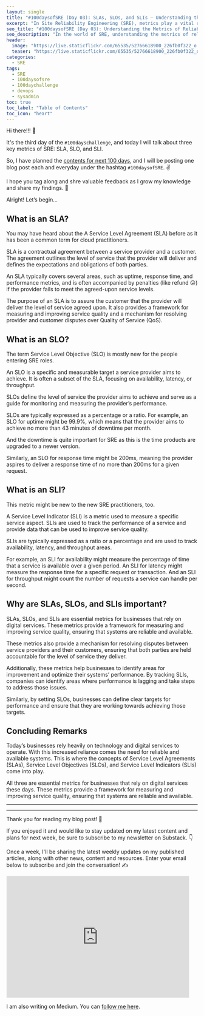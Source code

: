 ```yaml
---
layout: single
title: "#100daysofSRE (Day 03): SLAs, SLOs, and SLIs — Understanding the Metrics of Reliability"
excerpt: "In Site Reliability Engineering (SRE), metrics play a vital role in measuring the reliability of a system. Three key metrics in this regard are Service Level Agreements (SLAs), Service Level Objectives (SLOs), and Service Level Indicators (SLIs). In this blog post, I will dive deep into these metrics and their importance in ensuring system reliability."
seo_title: "#100daysofSRE (Day 03): Understanding the Metrics of Reliability: SLAs, SLOs, and SLIs"
seo_description: "In the world of SRE, understanding the metrics of reliability is crucial. This blog post explores the key metrics of Service Level Agreements (SLAs), Service Level Objectives (SLOs), and Service Level Indicators (SLIs) and their significance in ensuring system reliability."
header:
  image: "https://live.staticflickr.com/65535/52766618900_226fb0f322_o.png"
  teaser: "https://live.staticflickr.com/65535/52766618900_226fb0f322_o.png"
categories:
  - SRE
tags:
  - SRE
  - 100daysofsre
  - 100daychallenge
  - devops
  - sysadmin
toc: true
toc_label: "Table of Contents"
toc_icon: "heart"
---
```

Hi there!!! 👋

It's the third day of the `#100dayschallenge`, and today I will talk about three key metrics of SRE: SLA, SLO, and SLI. 

So, I have planned the  [contents for next 100 days](https://medium.com/@shantoroy/learning-about-site-reliability-engineering-with-the-100daysofsre-challenge-66380323c0d1), and I will be posting one blog post each and everyday under the hashtag  `#100daysofSRE`. ✌️

I hope you tag along and shre valuable feedback as I grow my knowledge and share my findings. 🙌

Alright! Let’s begin…



## What is an SLA?
You may have heard about the A Service Level Agreement (SLA) before as it has been a common term for cloud practitioners.

SLA is a contractual agreement between a service provider and a customer. The agreement outlines the level of service that the provider will deliver and defines the expectations and obligations of both parties. 

An SLA typically covers several areas, such as uptime, response time, and performance metrics, and is often accompanied by penalties (like refund 😛) if the provider fails to meet the agreed-upon service levels.

The purpose of an SLA is to assure the customer that the provider will deliver the level of service agreed upon. It also provides a framework for measuring and improving service quality and a mechanism for resolving provider and customer disputes over Quality of Service (QoS).

## What is an SLO?
The term Service Level Objective (SLO) is mostly new for the people entering SRE roles.

An SLO is a specific and measurable target a service provider aims to achieve. It is often a subset of the SLA, focusing on availability, latency, or throughput. 

SLOs define the level of service the provider aims to achieve and serve as a guide for monitoring and measuring the provider’s performance.

SLOs are typically expressed as a percentage or a ratio. For example, an SLO for uptime might be 99.9%, which means that the provider aims to achieve no more than 43 minutes of downtime per month. 

And the downtime is quite important for SRE as this is the time products are upgraded to a newer version.

Similarly, an SLO for response time might be 200ms, meaning the provider aspires to deliver a response time of no more than 200ms for a given request.

## What is an SLI?
This metric might be new to the new SRE practitioners, too.

A Service Level Indicator (SLI) is a metric used to measure a specific service aspect. SLIs are used to track the performance of a service and provide data that can be used to improve service quality. 

SLIs are typically expressed as a ratio or a percentage and are used to track availability, latency, and throughput areas.

For example, an SLI for availability might measure the percentage of time that a service is available over a given period. An SLI for latency might measure the response time for a specific request or transaction. And an SLI for throughput might count the number of requests a service can handle per second.

## Why are SLAs, SLOs, and SLIs important?
SLAs, SLOs, and SLIs are essential metrics for businesses that rely on digital services. These metrics provide a framework for measuring and improving service quality, ensuring that systems are reliable and available. 

These metrics also provide a mechanism for resolving disputes between service providers and their customers, ensuring that both parties are held accountable for the level of service they deliver.

Additionally, these metrics help businesses to identify areas for improvement and optimize their systems’ performance. By tracking SLIs, companies can identify areas where performance is lagging and take steps to address those issues. 

Similarly, by setting SLOs, businesses can define clear targets for performance and ensure that they are working towards achieving those targets.

## Concluding Remarks
Today’s businesses rely heavily on technology and digital services to operate. With this increased reliance comes the need for reliable and available systems. This is where the concepts of Service Level Agreements (SLAs), Service Level Objectives (SLOs), and Service Level Indicators (SLIs) come into play. 

All three are essential metrics for businesses that rely on digital services these days. These metrics provide a framework for measuring and improving service quality, ensuring that systems are reliable and available. 


___

___

Thank you for reading my blog post! 🙏

If you enjoyed it and would like to stay updated on my latest content and plans for next week, be sure to subscribe to my newsletter on Substack. 👇

Once a week, I'll be sharing the latest weekly updates on my published articles, along with other news, content and resources. Enter your email below to subscribe and join the conversation! ✍️

<iframe src="https://shantoroy.substack.com/embed" width="480" height="320" style="border:1px solid #EEE; background:white;" frameborder="0" scrolling="no"></iframe>

I am also writing on Medium. You can [follow me here](https://medium.com/@shantoroy).
<!--stackedit_data:
eyJoaXN0b3J5IjpbLTIwNjYzNDM3ODNdfQ==
-->